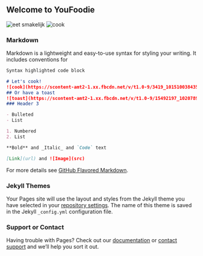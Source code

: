 ## Welcome to YouFoodie

![eet smakelijk](https://cg5aeq.dm2301.livefilestore.com/y4pYrgsfAIU6TdTE4qK4rq1cHYZGKt_kl6trrXU8Gskit_SdrXFST7RGAnzFy-GpdkNC_ozfp4u7MF_xPFfFtIa8LbaoNNPb8_oIIvq0pGl9MPseVtUtizXRqsCiFQCNrSbZqLzTGyBySLGFbE6c21HoBFgs0izuIW3yvfUcMgM8sG4BLMfKGh4Kq5gSleTOVdRs1JOR1PcNOP-QmsR7nm3AQ/youfoodie_alpha.jpeg?psid=1)
![cook](https://scontent-amt2-1.xx.fbcdn.net/v/t1.0-9/3419_10151003843570927_1378240463_n.jpg?oh=0a2d93cd7baf183b8a476992307c749d&oe=59C1D733)

### Markdown

Markdown is a lightweight and easy-to-use syntax for styling your writing. It includes conventions for

```markdown
Syntax highlighted code block

# Let's cook! 
![cook](https://scontent-amt2-1.xx.fbcdn.net/v/t1.0-9/3419_10151003843570927_1378240463_n.jpg?oh=0a2d93cd7baf183b8a476992307c749d&oe=59C1D733)
## Or have a toast
![toast](https://scontent-amt2-1.xx.fbcdn.net/v/t1.0-9/15492197_10207898605730247_3371910342796902549_n.jpg?oh=479f230f7994326c07052ba620b2a472&oe=599D9EF4)
### Header 3

- Bulleted
- List

1. Numbered
2. List

**Bold** and _Italic_ and `Code` text

[Link](url) and ![Image](src)
```

For more details see [GitHub Flavored Markdown](https://guides.github.com/features/mastering-markdown/).

### Jekyll Themes

Your Pages site will use the layout and styles from the Jekyll theme you have selected in your [repository settings](https://github.com/tganzarolli/baboo/settings). The name of this theme is saved in the Jekyll `_config.yml` configuration file.

### Support or Contact

Having trouble with Pages? Check out our [documentation](https://help.github.com/categories/github-pages-basics/) or [contact support](https://github.com/contact) and we’ll help you sort it out.
